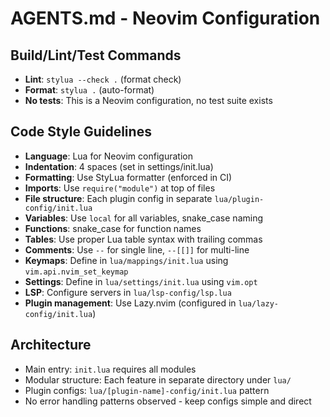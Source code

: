# AGENTS.md - Neovim Configuration

## Build/Lint/Test Commands
- **Lint**: `stylua --check .` (format check)
- **Format**: `stylua .` (auto-format)
- **No tests**: This is a Neovim configuration, no test suite exists

## Code Style Guidelines
- **Language**: Lua for Neovim configuration
- **Indentation**: 4 spaces (set in settings/init.lua)
- **Formatting**: Use StyLua formatter (enforced in CI)
- **Imports**: Use `require("module")` at top of files
- **File structure**: Each plugin config in separate `lua/plugin-config/init.lua`
- **Variables**: Use `local` for all variables, snake_case naming
- **Functions**: snake_case for function names
- **Tables**: Use proper Lua table syntax with trailing commas
- **Comments**: Use `--` for single line, `--[[]]` for multi-line
- **Keymaps**: Define in `lua/mappings/init.lua` using `vim.api.nvim_set_keymap`
- **Settings**: Define in `lua/settings/init.lua` using `vim.opt`
- **LSP**: Configure servers in `lua/lsp-config/lsp.lua`
- **Plugin management**: Use Lazy.nvim (configured in `lua/lazy-config/init.lua`)

## Architecture
- Main entry: `init.lua` requires all modules
- Modular structure: Each feature in separate directory under `lua/`
- Plugin configs: `lua/[plugin-name]-config/init.lua` pattern
- No error handling patterns observed - keep configs simple and direct